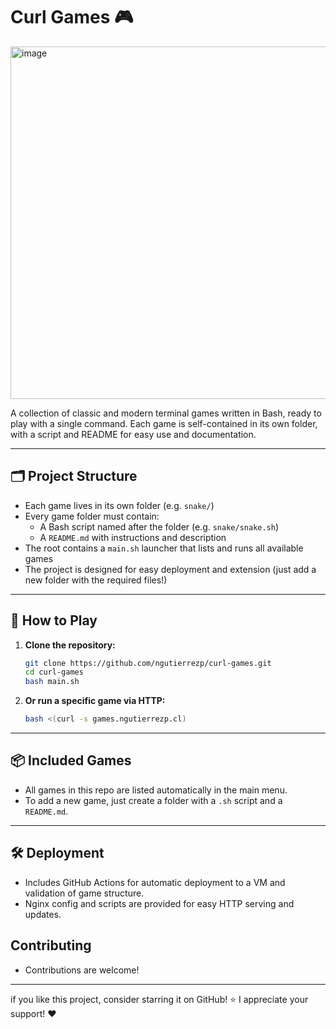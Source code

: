# Curl Games 🎮

<img width="641" height="564" alt="image" src="https://github.com/user-attachments/assets/9822467c-8159-473e-9832-8dbdad31a626" />


A collection of classic and modern terminal games written in Bash, ready to play with a single command. Each game is self-contained in its own folder, with a script and README for easy use and documentation.

---

## 🗂️ Project Structure
- Each game lives in its own folder (e.g. `snake/`)
- Every game folder must contain:
  - A Bash script named after the folder (e.g. `snake/snake.sh`)
  - A `README.md` with instructions and description
- The root contains a `main.sh` launcher that lists and runs all available games
- The project is designed for easy deployment and extension (just add a new folder with the required files!)

---

## 🚀 How to Play

1. **Clone the repository:**
   ```bash
   git clone https://github.com/ngutierrezp/curl-games.git
   cd curl-games
   bash main.sh
   ```
2. **Or run a specific game via HTTP:**
   ```bash
   bash <(curl -s games.ngutierrezp.cl)
   ```

---

## 📦 Included Games
- All games in this repo are listed automatically in the main menu.
- To add a new game, just create a folder with a `.sh` script and a `README.md`.

---

## 🛠️ Deployment
- Includes GitHub Actions for automatic deployment to a VM and validation of game structure.
- Nginx config and scripts are provided for easy HTTP serving and updates.

## Contributing
- Contributions are welcome!

---
if you like this project, consider starring it on GitHub! ⭐
I appreciate your support! ❤️


